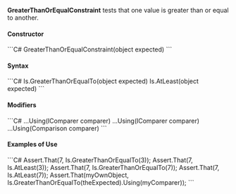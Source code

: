 **GreaterThanOrEqualConstraint** tests that one value is greater than or equal to another.

<h4>Constructor</h4>
```C#
GreaterThanOrEqualConstraint(object expected)
```

<h4>Syntax</h4>
```C#
Is.GreaterThanOrEqualTo(object expected)
Is.AtLeast(object expected)
```

<h4>Modifiers</h4>
```C#
...Using(IComparer comparer)
...Using<T>(IComparer<T> comparer)
...Using<T>(Comparison<T> comparer)
```

<h4>Examples of Use</h4>
```C#
Assert.That(7, Is.GreaterThanOrEqualTo(3));
Assert.That(7, Is.AtLeast(3));
Assert.That(7, Is.GreaterThanOrEqualTo(7));
Assert.That(7, Is.AtLeast(7));
Assert.That(myOwnObject, 
    Is.GreaterThanOrEqualTo(theExpected).Using(myComparer));
```

